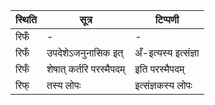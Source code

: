 | स्थिति | सूत्र | टिप्पणी |
| ----- | ------- | ------ |
| रिफँ | - | - |
| रिफँ | उपदेशेऽजनुनासिक इत् | अँ-इत्यस्य इत्संज्ञा |
| रिफँ | शेषात् कर्तरि परस्मैपदम् | इति परस्मैपदम् |
| रिफ् | तस्य लोपः | इत्संज्ञकस्य लोपः |
